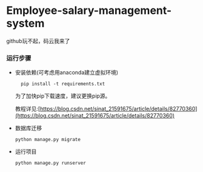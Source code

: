 # Employee-salary-management-system

github玩不起，码云我来了


### 运行步骤
+ 安装依赖(可考虑用anaconda建立虚拟环境)
  ```
    pip install -t requirements.txt
  ```
  
  为了加快pip下载速度，建议更换pip源。
  
  教程详见:[https://blog.csdn.net/sinat_21591675/article/details/82770360](https://blog.csdn.net/sinat_21591675/article/details/82770360)
+ 数据库迁移
  ```
  python manage.py migrate
  ```
+ 运行项目
  ```
  python manage.py runserver
  ```
